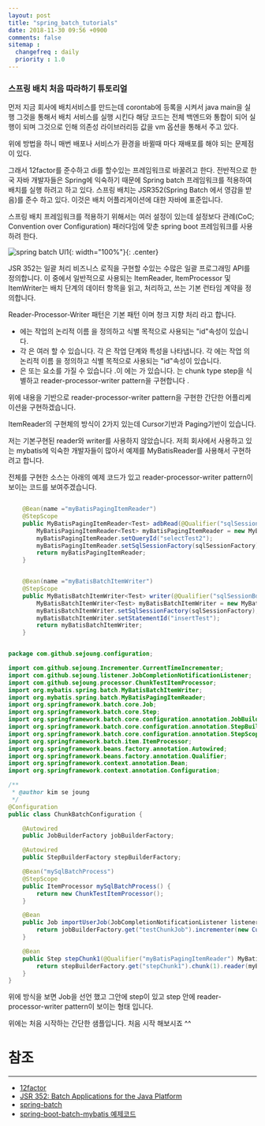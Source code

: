 ```yaml
---
layout: post
title: "spring_batch_tutorials"
date: 2018-11-30 09:56 +0900
comments: false
sitemap :
  changefreq : daily
  priority : 1.0
---
```


### 스프링 배치 처음 따라하기 튜토리얼

먼저 지금 회사에 배치서비스를 만드는데 corontab에 등록을 시켜서 java main을 실행
그것을 통해서 배치 서비스를 실행 시킨다 해당 코드는 전체 백엔드와 통합이 되어 실행이 되며
그것으로 인해 의존성 라이브러리등 값을 vm 옵션을 통해서 주고 있다.

위에 방법을 하니 매번 배포나 서비스가 환경을 바뀔때 마다 재배포를 해야 되는 문제점이 있다.

그래서 12factor를 준수하고 di를 할수있는 프레임워크로 바꿀려고 한다. 
전반적으로 한국 자바 개발자들은 Spring에 익숙하기 때문에 Spring batch 프레임워크를 적용하여 
배치를 실행 하려고 하고 있다. 스프링 배치는 JSR352(Spring Batch 에서 영감을 받음)를 준수 하고 있다. 이것은 배치 어플리게이션에 대한 자바에 표준입니다.

스프링 배치 프레임워크를 적용하기 위해서는 여러 설정이 있는데 
설정보다 관례(CoC; Convention over Configuration) 패러다임에 맞춘 spring boot 프레임워크를 사용하려 한다.

![spring batch UI1](https://sejoung.github.io/images/2018_11_30_01.png){: width="100%"}{: .center}

JSR 352는 일괄 처리 비즈니스 로직을 구현할 수있는 수많은 일괄 프로그래밍 API를 정의합니다. 이 중에서 일반적으로 사용되는 ItemReader, ItemProcessor 및 ItemWriter는 배치 단계의 데이터 항목을 읽고, 처리하고, 쓰는 기본 런타임 계약을 정의합니다.

Reader-Processor-Writer 패턴은 기본 패턴 이며 청크 지향 처리 라고 합니다.

* <job>에는 작업의 논리적 이름 을 정의하고 식별 목적으로 사용되는 "id"속성이 있습니다.
* 각 <job>은 여러 <step> 할 수 있습니다. 각  <step>은 작업 단계와 특성을 나타냅니다. 각 <step>에는 작업 의 논리적 이름 을 정의하고 식별 목적으로 사용되는 "id"속성이 있습니다.
* <step>은 <chunk> 또는 <tasklet> 요소를 가질 수 있습니다 .이 <step>에는 <chunk>가 있습니다. <chunk> 는  chunk type step을 식별하고 reader-processor-writer pattern을 구현합니다 .

위에 내용을 기반으로 reader-processor-writer pattern을 구현한 간단한 어플리케이션을 구현하겠습니다.

ItemReader의 구현체의 방식이 2가지 있는데 Cursor기반과 Paging기반이 있습니다.

저는 기본구현된 reader와 writer를 사용하지 않았습니다. 저희 회사에서 사용하고 있는 mybatis에 익숙한 개발자들이 많아서 예제를 
MyBatisReader를 사용해서 구현하려고 합니다.

전체를 구현한 소스는 아래의 예제 코드가 있고 reader-processor-writer pattern이 보이는 코드를 보여주겠습니다.


```java

    @Bean(name ="myBatisPagingItemReader")
    @StepScope
    public MyBatisPagingItemReader<Test> adbRead(@Qualifier("sqlSessionAdbFactory") SqlSessionFactory sqlSessionFactory) {
        MyBatisPagingItemReader<Test> myBatisPagingItemReader = new MyBatisPagingItemReader<Test>();
        myBatisPagingItemReader.setQueryId("selectTest2");
        myBatisPagingItemReader.setSqlSessionFactory(sqlSessionFactory);
        return myBatisPagingItemReader;
    }

```

```java

    @Bean(name ="myBatisBatchItemWriter")
    @StepScope
    public MyBatisBatchItemWriter<Test> writer(@Qualifier("sqlSessionBdbFactory")SqlSessionFactory sqlSessionFactory){
        MyBatisBatchItemWriter<Test> myBatisBatchItemWriter = new MyBatisBatchItemWriter<Test>();
        myBatisBatchItemWriter.setSqlSessionFactory(sqlSessionFactory);
        myBatisBatchItemWriter.setStatementId("insertTest");
        return myBatisBatchItemWriter;
    }

```

```java

package com.github.sejoung.configuration;

import com.github.sejoung.Incrementer.CurrentTimeIncrementer;
import com.github.sejoung.listener.JobCompletionNotificationListener;
import com.github.sejoung.processor.ChunkTestItemProcessor;
import org.mybatis.spring.batch.MyBatisBatchItemWriter;
import org.mybatis.spring.batch.MyBatisPagingItemReader;
import org.springframework.batch.core.Job;
import org.springframework.batch.core.Step;
import org.springframework.batch.core.configuration.annotation.JobBuilderFactory;
import org.springframework.batch.core.configuration.annotation.StepBuilderFactory;
import org.springframework.batch.core.configuration.annotation.StepScope;
import org.springframework.batch.item.ItemProcessor;
import org.springframework.beans.factory.annotation.Autowired;
import org.springframework.beans.factory.annotation.Qualifier;
import org.springframework.context.annotation.Bean;
import org.springframework.context.annotation.Configuration;

/**
 * @author kim se joung
 */
@Configuration
public class ChunkBatchConfiguration {

    @Autowired
    public JobBuilderFactory jobBuilderFactory;

    @Autowired
    public StepBuilderFactory stepBuilderFactory;

    @Bean("mySqlBatchProcess")
    @StepScope
    public ItemProcessor mySqlBatchProcess() {
        return new ChunkTestItemProcessor();
    }

    @Bean
    public Job importUserJob(JobCompletionNotificationListener listener, Step stepChunk1) {
        return jobBuilderFactory.get("testChunkJob").incrementer(new CurrentTimeIncrementer()).listener(listener).flow(stepChunk1).end().build();
    }

    @Bean
    public Step stepChunk1(@Qualifier("myBatisPagingItemReader") MyBatisPagingItemReader myBatisPagingItemReader, @Qualifier("mySqlBatchProcess") ItemProcessor mySqlBatchProcess, @Qualifier("myBatisBatchItemWriter") MyBatisBatchItemWriter myBatisBatchItemWriter) {
        return stepBuilderFactory.get("stepChunk1").chunk(1).reader(myBatisPagingItemReader).processor(mySqlBatchProcess).writer(myBatisBatchItemWriter).build();
    }
}


```

위에 방식을 보면 Job을 선언 했고 그안에 step이 있고 step 안에 reader-processor-writer pattern이 보이는 형태 입니다.

위에는 처음 시작하는 간단한 샘플입니다. 처음 시작 해보시죠 ^^ 

# 참조
-----
* [12factor](https://12factor.net/ko/)
* [JSR 352: Batch Applications for the Java Platform](https://jcp.org/en/jsr/detail?id=352)
* [spring-batch](https://spring.io/projects/spring-batch)
* [spring-boot-batch-mybatis 예제코드](https://github.com/sejoung/spring-boot-batch-mybatis)